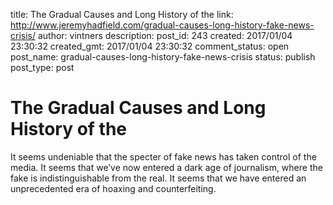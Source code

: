 title: The Gradual Causes and Long History of the 
link: http://www.jeremyhadfield.com/gradual-causes-long-history-fake-news-crisis/
author: vintners
description: 
post_id: 243
created: 2017/01/04 23:30:32
created_gmt: 2017/01/04 23:30:32
comment_status: open
post_name: gradual-causes-long-history-fake-news-crisis
status: publish
post_type: post

# The Gradual Causes and Long History of the 

It seems undeniable that the specter of fake news has taken control of the media. It seems that we’ve now entered a dark age of journalism, where the fake is indistinguishable from the real. It seems that we have entered an unprecedented era of hoaxing and counterfeiting.